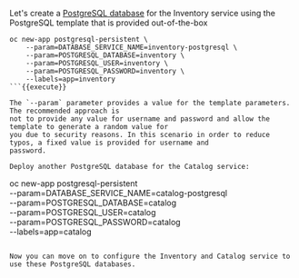 Let's create a [PostgreSQL database](https://docs.openshift.com/container-platform/3.6/using_images/db_images/postgresql.html) 
for the Inventory service using the PostgreSQL template that is provided out-of-the-box
```
oc new-app postgresql-persistent \
    --param=DATABASE_SERVICE_NAME=inventory-postgresql \
    --param=POSTGRESQL_DATABASE=inventory \
    --param=POSTGRESQL_USER=inventory \
    --param=POSTGRESQL_PASSWORD=inventory \
    --labels=app=inventory
```{{execute}}

The `--param` parameter provides a value for the template parameters. The recommended approach is 
not to provide any value for username and password and allow the template to generate a random value for 
you due to security reasons. In this scenario in order to reduce typos, a fixed value is provided for username and 
password.

Deploy another PostgreSQL database for the Catalog service:

```
oc new-app postgresql-persistent \
    --param=DATABASE_SERVICE_NAME=catalog-postgresql \
    --param=POSTGRESQL_DATABASE=catalog \
    --param=POSTGRESQL_USER=catalog \
    --param=POSTGRESQL_PASSWORD=catalog \
    --labels=app=catalog
```{{execute}}

Now you can move on to configure the Inventory and Catalog service to use these PostgreSQL databases.